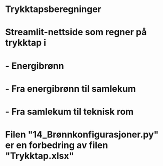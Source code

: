 ﻿# Trykktapsberegninger
# Streamlit-nettside som regner på trykktap i
# - Energibrønn
# - Fra energibrønn til samlekum
# - Fra samlekum til teknisk rom

# Filen "14_Brønnkonfigurasjoner.py" er en forbedring av filen "Trykktap.xlsx"
